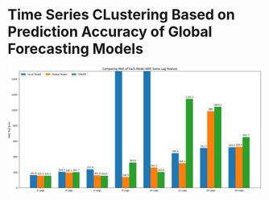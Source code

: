# Time Series CLustering Based on Prediction Accuracy of Global Forecasting Models

![Results](./plots/compare_mae_models.png)